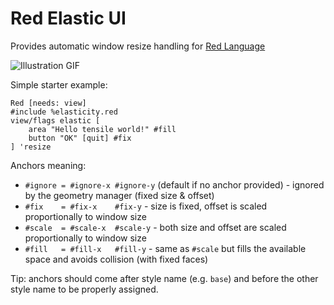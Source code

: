 # Red Elastic UI

Provides automatic window resize handling for [Red Language](https://www.red-lang.org/)

![Illustration GIF](https://i.gyazo.com/51e60f50da56e5fae5db47ac8a025ffa.gif)

Simple starter example:
```
Red [needs: view]
#include %elasticity.red
view/flags elastic [
	area "Hello tensile world!" #fill
	button "OK" [quit] #fix
] 'resize
```

Anchors meaning:
- `#ignore = #ignore-x #ignore-y` (default if no anchor provided) - ignored by the geometry manager (fixed size & offset)
- `#fix    = #fix-x    #fix-y` - size is fixed, offset is scaled proportionally to window size 
- `#scale  = #scale-x  #scale-y` - both size and offset are scaled proportionally to window size 
- `#fill   = #fill-x   #fill-y` - same as `#scale` but fills the available space and avoids collision (with fixed faces)

Tip: anchors should come after style name (e.g. `base`) and before the other style name to be properly assigned.
